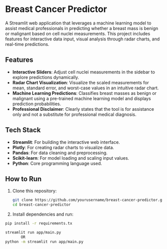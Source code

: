 # Breast Cancer Predictor

A Streamlit web application that leverages a machine learning model to assist medical professionals in predicting whether a breast mass is benign or malignant based on cell nuclei measurements. This project includes features for interactive data input, visual analysis through radar charts, and real-time predictions.

## Features
- **Interactive Sliders**: Adjust cell nuclei measurements in the sidebar to explore predictions dynamically.
- **Radar Chart Visualization**: Visualize the scaled measurements for mean, standard error, and worst-case values in an intuitive radar chart.
- **Machine Learning Predictions**: Classifies breast masses as benign or malignant using a pre-trained machine learning model and displays prediction probabilities.
- **Professional Disclaimer**: Clearly states that the tool is for assistance only and not a substitute for professional medical diagnosis.

## Tech Stack
- **Streamlit**: For building the interactive web interface.
- **Plotly**: For creating radar charts to visualize data.
- **Pandas**: For data cleaning and preprocessing.
- **Scikit-learn**: For model loading and scaling input values.
- **Python**: Core programming language used.

## How to Run
1. Clone this repository:
   ```bash
   git clone https://github.com/yourusername/breast-cancer-predictor.git
   cd breast-cancer-predictor
   
2. Install dependencies and run:
 ```bash
 pip install -r requirements.tx

 streamlit run app/main.py
        OR
 python -m streamlit run app/main.py
